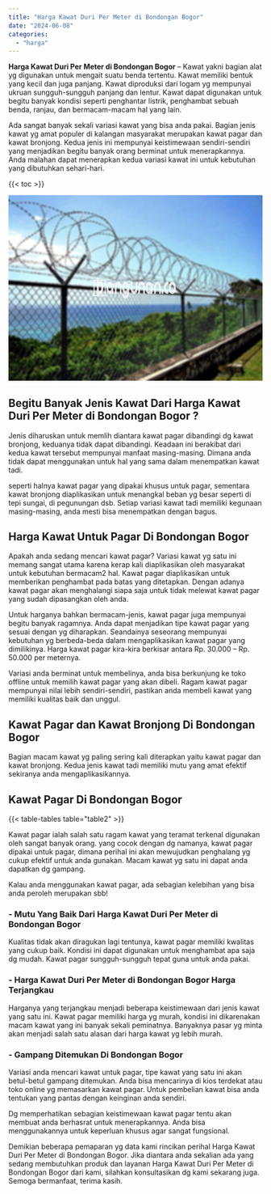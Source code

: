 ```yaml
---
title: "Harga Kawat Duri Per Meter di Bondongan Bogor"
date: "2024-06-08"
categories: 
  - "harga"
---
```


**Harga Kawat Duri Per Meter di Bondongan Bogor** – Kawat yakni bagian alat yg digunakan untuk mengait suatu benda tertentu. Kawat memiliki bentuk yang kecil dan juga panjang. Kawat diproduksi dari logam yg mempunyai ukruan sungguh-sungguh panjang dan lentur. Kawat dapat digunakan untuk begitu banyak kondisi seperti penghantar listrik, penghambat sebuah benda, ranjau, dan bermacam-macam hal yang lain.

Ada sangat banyak sekali variasi kawat yang bisa anda pakai. Bagian jenis kawat yg amat populer di kalangan masyarakat merupakan kawat pagar dan kawat bronjong. Kedua jenis ini mempunyai keistimewaan sendiri-sendiri yang menjadikan begitu banyak orang berminat untuk menerapkannya. Anda malahan dapat menerapkan kedua variasi kawat ini untuk kebutuhan yang dibutuhkan sehari-hari.

{{< toc >}}

![Harga Kawat Duri Per Meter di Bondongan Bogor](/images/jual-kawat-murah46.png)

## Begitu Banyak Jenis Kawat Dari Harga Kawat Duri Per Meter di Bondongan Bogor ?

Jenis diharuskan untuk memlih diantara kawat pagar dibandingi dg kawat bronjong, keduanya tidak dapat dibandingi. Keadaan ini berakibat dari kedua kawat tersebut mempunyai manfaat masing-masing. Dimana anda tidak dapat menggunakan untuk hal yang sama dalam menempatkan kawat tadi.

seperti halnya kawat pagar yang dipakai khusus untuk pagar, sementara kawat bronjong diaplikasikan untuk menangkal beban yg besar seperti di tepi sungai, di pegunungan dsb. Setiap variasi kawat tadi memiliki kegunaan masing-masing, anda mesti bisa menempatkan dengan bagus.

## Harga Kawat Untuk Pagar Di Bondongan Bogor

Apakah anda sedang mencari kawat pagar? Variasi kawat yg satu ini memang sangat utama karena kerap kali diaplikasikan oleh masyarakat untuk kebutuhan bermacam2 hal. Kawat pagar diaplikasikan untuk memberikan penghambat pada batas yang ditetapkan. Dengan adanya kawat pagar akan menghalangi siapa saja untuk tidak melewat kawat pagar yang sudah dipasangkan oleh anda.

Untuk harganya bahkan bermacam-jenis, kawat pagar juga mempunyai begitu banyak ragamnya. Anda dapat menjadikan tipe kawat pagar yang sesuai dengan yg diharapkan. Seandainya seseorang mempunyai kebutuhan yg berbeda-beda dalam mengaplikasikan kawat pagar yang dimilikinya. Harga kawat pagar kira-kira berkisar antara Rp. 30.000 – Rp. 50.000 per meternya.

Variasi anda berminat untuk membelinya, anda bisa berkunjung ke toko offline untuk memilih kawat pagar yang akan dibeli. Ragam kawat pagar mempunyai nilai lebih sendiri-sendiri, pastikan anda membeli kawat yang memiliki kualitas baik dan unggul.

## Kawat Pagar dan Kawat Bronjong Di Bondongan Bogor

Bagian macam kawat yg paling sering kali diterapkan yaitu kawat pagar dan kawat bronjong. Kedua jenis kawat tadi memiliki mutu yang amat efektif sekiranya anda mengaplikasikannya.

## Kawat Pagar Di Bondongan Bogor

{{< table-tables table="table2" >}}

Kawat pagar ialah salah satu ragam kawat yang teramat terkenal digunakan oleh sangat banyak orang. yang cocok dengan dg namanya, kawat pagar dipakai untuk pagar, dimana perihal ini akan mewujudkan penghalang yg cukup efektif untuk anda gunakan. Macam kawat yg satu ini dapat anda dapatkan dg gampang.

Kalau anda menggunakan kawat pagar, ada sebagian kelebihan yang bisa anda peroleh merupakan sbb!

### \- Mutu Yang Baik Dari Harga Kawat Duri Per Meter di Bondongan Bogor

Kualitas tidak akan diragukan lagi tentunya, kawat pagar memiliki kwalitas yang cukup baik. Kondisi ini dapat digunakan untuk menghambat apa saja dg mudah. Kawat pagar sungguh-sungguh tepat guna untuk anda pakai.

### \- Harga Kawat Duri Per Meter di Bondongan Bogor Harga Terjangkau

Harganya yang terjangkau menjadi beberapa keistimewaan dari jenis kawat yang satu ini. Kawat pagar memiliki harga yg murah, kondisi ini dikarenakan macam kawat yang ini banyak sekali peminatnya. Banyaknya pasar yg minta akan menjadi salah satu alasan dari harga kawat yg lebih murah.

### \- Gampang Ditemukan Di Bondongan Bogor

Variasi anda mencari kawat untuk pagar, tipe kawat yang satu ini akan betul-betul gampang ditemukan. Anda bisa mencarinya di kios terdekat atau toko online yg memasarkan kawat pagar. Untuk pembelian kawat bisa anda tentukan yang pantas dengan keinginan anda sendiri.

Dg memperhatikan sebagian keistimewaan kawat pagar tentu akan membuat anda berhasrat untuk menerapkannya. Anda bisa menggunakannya untuk keperluan khusus agar sangat fungsional.

Demikian beberapa pemaparan yg data kami rincikan perihal Harga Kawat Duri Per Meter di Bondongan Bogor. Jika diantara anda sekalian ada yang sedang membutuhkan produk dan layanan Harga Kawat Duri Per Meter di Bondongan Bogor dari kami, silahkan konsultasikan dg kami sekarang juga. Semoga bermanfaat, terima kasih.
